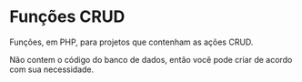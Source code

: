 # Funções CRUD
Funções, em PHP, para projetos que contenham as ações CRUD.

Não contem o código do banco de dados, então você pode criar de acordo com sua necessidade.
